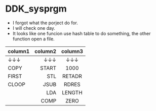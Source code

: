 # DDK_sysprgm
* I forgot what the porject do for. 
* I will check one day.
* It looks like one funcion use hash table to do something, the other function open a file.


| column1 | column2 | column3 |
| :-----| ----: | :----: |
| ↓↓↓ | ↓↓↓ | ↓↓↓ |
| COPY | START | 1000 |
| FIRST | STL | RETADR |
| CLOOP | JSUB | RDRES |
|  | LDA | LENGTH |
|  | COMP | ZERO |


